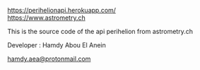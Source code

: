 
 https://perihelionapi.herokuapp.com/  
 https://www.astrometry.ch   
 
  
This is the source code of the api perihelion from astrometry.ch       
  
    
  
Developer : Hamdy Abou El Anein  
   
hamdy.aea@protonmail.com   
